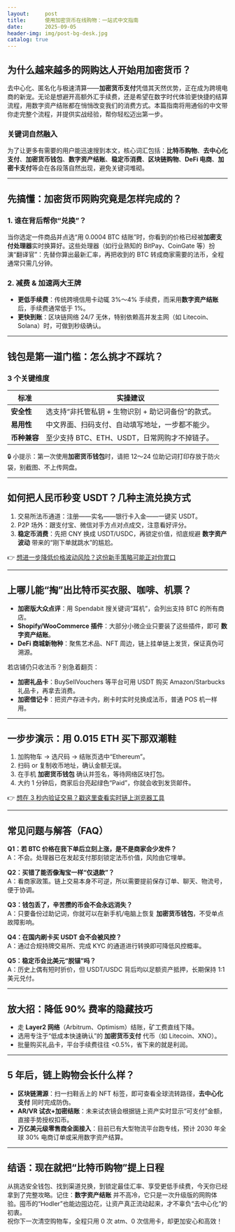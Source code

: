 ```yaml
---
layout:     post
title:      使用加密货币在线购物：一站式中文指南
date:       2025-09-05
header-img: img/post-bg-desk.jpg
catalog: true
---
```


## 为什么越来越多的网购达人开始用加密货币？

去中心化、匿名化与极速清算——**加密货币支付**凭借其天然优势，正在成为跨境电商的新宠。无论是想避开高额外汇手续费，还是希望在数字时代体验更快捷的结算流程，用数字资产结账都在悄悄改变我们的消费方式。本篇指南将用通俗的中文带你走完整个流程，并提供实战经验，帮你轻松迈出第一步。

### 关键词自然融入
为了让更多有需要的用户能迅速搜到本文，核心词汇包括：**比特币购物**、**去中心化支付**、**加密货币钱包**、**数字资产结账**、**稳定币消费**、**区块链购物**、**DeFi 电商**、**加密卡支付**等会在各段落自然出现，避免关键词堆砌。

---

## 先搞懂：加密货币网购究竟是怎样完成的？

### 1. 谁在背后帮你“兑换”？

当你选定一件商品并点选“用 0.0004 BTC 结账”时，你看到的价格已经被**加密支付处理器**实时换算好。这些处理器（如行业熟知的 BitPay、CoinGate 等）扮演“翻译官”：先替你算出最新汇率，再把收到的 BTC 转成商家需要的法币，全程通常只需几分钟。

### 2. 减费 & 加速两大王牌

- **更低手续费**：传统跨境信用卡动辄 3%～4% 手续费，而采用**数字资产结账**后，手续费通常低于 1%。  
- **更快到账**：区块链网络 24/7 无休，特别依赖高并发主网（如 Litecoin、Solana）时，可做到秒级确认。

---

## 钱包是第一道门槛：怎么挑才不踩坑？

### 3 个关键维度

| 标准                           | 实操建议                                           |
| ---                           | ---                                               |
| **安全性**                    | 选支持“非托管私钥 + 生物识别 + 助记词备份”的款式。   |
| **易用性**                    | 中文界面、扫码支付、自动填写地址，一步都不能少。      |
| **币种兼容**                  | 至少支持 BTC、ETH、USDT，日常网购才不掉链子。         |

🔒 小提示：第一次使用**加密货币钱包**时，请把 12～24 位助记词打印存放于防火袋，别截图、不上传网盘。

---

## 如何把人民币秒变 USDT？几种主流兑换方式

1. 交易所法币通道：注册——实名——银行卡入金——一键买 USDT。  
2. P2P 场外：跟支付宝、微信对手方点对点成交，注意看好评分。  
3. **稳定币消费**：先把 CNY 换成 USDT/USDC，再锁定价值，彻底规避 **数字资产波动** 带来的“刚下单就跳水”的尴尬。

👉 [想进一步降低价格波动风险？这份新手策略可能正对你胃口](https://okxdog.com/)

---

## 上哪儿能“掏”出比特币买衣服、咖啡、机票？

- **加密版大众点评**：用 Spendabit 搜关键词“耳机”，会列出支持 BTC 的所有商店。  
- **Shopify/WooCommerce 插件**：大部分小微企业只要装了这些插件，即可 **数字资产结账**。  
- **DeFi 商城新物种**：聚焦艺术品、NFT 周边，链上挂单链上发货，保证真伪可溯源。

若店铺仍只收法币？别急着翻页：

- **加密礼品卡**：BuySellVouchers 等平台可用 USDT 购买 Amazon/Starbucks 礼品卡，再拿去消费。  
- **加密借记卡**：把资产存进卡内，刷卡时实时兑换成法币，普通 POS 机一样用。

---

## 一步步演示：用 0.015 ETH 买下那双潮鞋

1. 加购物车 → 选尺码 → 结账页选中“Ethereum”。  
2. 扫码 or 复制收币地址，确认金额无误。  
3. 在手机 **加密货币钱包** 确认并签名，等待网络区块打包。  
4. 大约 1 分钟后，商家后台亮起绿色“Paid”，你就会收到发货邮件。

👉 [想在 3 秒内验证交易？戳这里查看实时链上浏览器工具](https://okxdog.com/)

---

## 常见问题与解答（FAQ）

**Q1：若 BTC 价格在我下单后立刻上涨，是不是商家会少发件？**  
A：不会。处理器已在发起支付那刻锁定法币价值，风险由它埋单。

**Q2：买错了能否像淘宝一样“仅退款”？**  
A：看商家政策。链上交易本身不可逆，所以需要提前保存订单、聊天、物流号，便于协调。

**Q3：钱包丢了，辛苦攒的币会不会永远消失？**  
A：只要备份过助记词，你就可以在新手机/电脑上恢复 **加密货币钱包**，不受单点故障影响。

**Q4：在国内刷卡买 USDT 会不会被风控？**  
A：通过合规持牌交易所、完成 KYC 的通道进行转换即可降低风控概率。

**Q5：稳定币会比美元“脱锚”吗？**  
A：历史上偶有短时折价，但 USDT/USDC 背后均以足额资产抵押，长期保持 1:1 美元兑付。

---

## 放大招：降低 90% 费率的隐藏技巧

- 走 **Layer2 网络**（Arbitrum、Optimism）结账，矿工费直线下降。  
- 选用专注于“低成本快速确认”的 **加密货币支付** 代币（如 Litecoin、XNO）。  
- 批量购买礼品卡，平台手续费往往 <0.5%，省下来的就是利润。

---

## 5 年后，链上购物会长什么样？

- **区块链溯源**：扫一扫鞋舌上的 NFT 标签，即可查看全球流转路径，**去中心化支付** 同时完成防伪。  
- **AR/VR 试衣+加密结账**：未来试衣镜会根据链上资产实时显示“可支付”金额，直接手势授权扣币。  
- **万亿美元级零售商全面接入**：目前已有大型物流平台跑专线，预计 2030 年全球 30% 电商订单或采用数字资产结算。

---

## 结语：现在就把“比特币购物”提上日程

从挑选安全钱包、找到渠道兑换，到锁定最佳汇率、享受更低手续费，今天你已经拿到了完整攻略。记住：**数字资产结账** 并不高冷，它只是一次升级版的网购体验。囤币的“Hodler”也能边囤边花，让资产真正流动起来，才不辜负“去中心化”的初衷。  
祝你下一次清空购物车，全程只用 0 次 atm、0 次信用卡，却更加安心和高效！